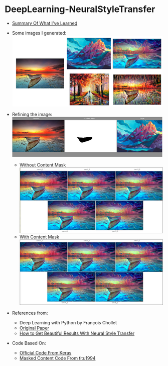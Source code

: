 # DeepLearning-NeuralStyleTransfer

* [Summary Of What I've Learned](https://github.com/kvong/DeepLearning-NeuralStyleTransfer/blob/master/NeuralStyleTransfer.pdf)

* Some images I generated:
    ![](./screenshots/result.png)
    
* Refining the image:
    ![](./screenshots/content_mask_style.png)
   * Without Content Mask
    ![](./screenshots/wo_content_mask.png)
   * With Content Mask
    ![](./screenshots/w_content_mask.png)

* References from:
  * Deep Learning with Python by François Chollet
  * [Original Paper](https://arxiv.org/pdf/1508.06576.pdf)
  * [How to Get Beautiful Results With Neural Style Transfer](https://towardsdatascience.com/how-to-get-beautiful-results-with-neural-style-transfer-75d0c05d6489)
* Code Based On:
  * [Official Code From Keras](https://keras.io/examples/neural_style_transfer/)
  * [Masked Content Code From titu1994](https://github.com/titu1994/Neural-Style-Transfer)

